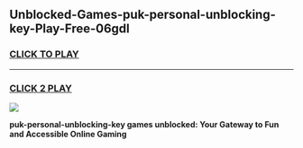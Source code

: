 
## Unblocked-Games-puk-personal-unblocking-key-Play-Free-06gdl
<h3>
<a href="https://premium76.site?title=puk-personal-unblocking-key&ref=20M">CLICK TO PLAY</a></h3>
<hr>

<h3>
<a href="https://premium76.site?title=puk-personal-unblocking-key&ref=20M">CLICK 2 PLAY</a>
  
</h3>

<a href="https://premium76.site?title=puk-personal-unblocking-key&ref=19M"><img src="https://clearcache.store/games.png"></a>


**puk-personal-unblocking-key games unblocked: Your Gateway to Fun and Accessible Online Gaming**
